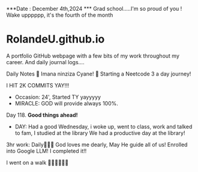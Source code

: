 ***Date : December 4th,2024 *** Grad school.....I'm so proud of you ! Wake upppppp, it's the fourth of the month
# RolandeU.github.io

A portfolio GitHub webpage with a few bits of my work throughout my career. And daily journal logs....

Daily Notes
💚 Imana ninziza Cyane! 
💚 Starting a Neetcode 3 a day journey!

I HIT 2K COMMITS YAY!!!

- Occasion: 24', Started TY yayyyyy
- MIRACLE: GOD will provide always 100%.

Day 118. **Good things ahead!** 
- DAY: Had a good Wednesday, i woke up, went to class, work and talked to fam, I studied at the library
We had a productive day at the library! 


3hr work: Daily💚💚💚
God loves me dearly, May He guide all of  us!
Enrolled into Google LLM! I completed it!!

I went on a walk 💚💚💚💚💚💚
